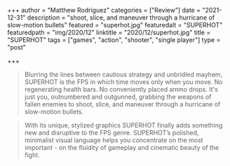 +++
author = "Matthew Rodriguez"
categories = ["Review"]
date = "2021-12-31"
description = "shoot, slice, and maneuver through a hurricane of slow-motion bullets"
featured = "superhot.jpg"
featuredalt = "SUPERHOT"
featuredpath = "img/2020/12"
linktitle = "2020/12/superhot.jpg"
title = "SUPERHOT"
tags = ["games", "action", "shooter", "single player"]
type = "post"

+++

> Blurring the lines between cautious strategy and unbridled mayhem, SUPERHOT is the FPS in which time moves only when you move. No regenerating health bars. No conveniently placed ammo drops. It's just you, outnumbered and outgunned, grabbing the weapons of fallen enemies to shoot, slice, and maneuver through a hurricane of slow-motion bullets.

> With its unique, stylized graphics SUPERHOT finally adds something new and disruptive to the FPS genre. SUPERHOT’s polished, minimalist visual language helps you concentrate on the most important - on the fluidity of gameplay and cinematic beauty of the fight.